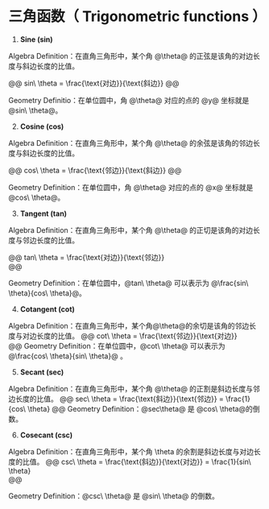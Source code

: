 # 三角函数（ Trigonometric functions ）  

1. **Sine (sin)**   

Algebra Definition：在直角三角形中，某个角 @\theta@ 的正弦是该角的对边长度与斜边长度的比值。   

@@
sin\ \theta = \frac{\text{对边}}{\text{斜边}}
@@  

Geometry Definitio：在单位圆中，角 @\theta@ 对应的点的 @y@ 坐标就是 @sin\ \theta@。  

2. **Cosine (cos)**   

Algebra Definition：在直角三角形中，某个角 @\theta@ 的余弦是该角的邻边长度与斜边长度的比值。  

@@
cos\ \theta = \frac{\text{邻边}}{\text{斜边}} 
@@

Geometry Definition：在单位圆中，角 @\theta@ 对应的点的 @x@ 坐标就是 @cos\ \theta@。

3. **Tangent (tan)**  

Algebra Definition：在直角三角形中，某个角 @\theta@ 的正切是该角的对边长度与邻边长度的比值。 

@@
tan\ \theta =  \frac{\text{对边}}{\text{邻边}}  
@@

Geometry Definition：在单位圆中，@tan\ \theta@ 可以表示为 @\frac{sin\ \theta}{cos\ \theta}@。

4. **Cotangent (cot)**   

Algebra Definition：在直角三角形中，某个角@\theta@的余切是该角的邻边长度与对边长度的比值。
@@
cot\ \theta = \frac{\text{邻边}}{\text{对边}}  
@@
Geometry Definition：在单位圆中，@cot\ \theta@ 可以表示为 @\frac{cos\ \theta}{sin\ \theta}@ 。

5. **Secant (sec)**  

Algebra Definition：在直角三角形中，某个角 @\theta@ 的正割是斜边长度与邻边长度的比值。
@@
sec\ \theta = \frac{\text{斜边}}{\text{邻边}}  = \frac{1}{cos\ \theta} 
@@
Geometry Definition：@sec\theta@ 是 @cos\ \theta@的倒数。

6. **Cosecant (csc)**   

Algebra Definition：在直角三角形中，某个角 \theta 的余割是斜边长度与对边长度的比值。
@@
csc\ \theta =  \frac{\text{斜边}}{\text{对边}}  =  \frac{1}{sin\ \theta}  
@@

Geometry Definition：@csc\ \theta@ 是 @sin\ \theta@ 的倒数。

## 